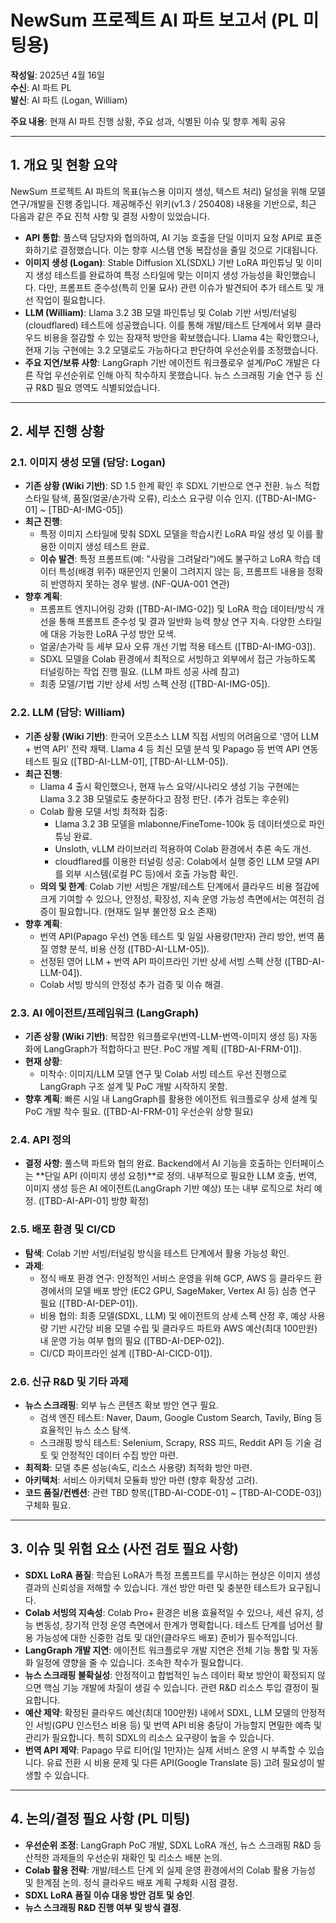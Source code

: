 # NewSum 프로젝트 AI 파트 보고서 (PL 미팅용)

**작성일**: 2025년 4월 16일\
**수신**: AI 파트 PL\
**발신**: AI 파트 (Logan, William)

**주요 내용**: 현재 AI 파트 진행 상황, 주요 성과, 식별된 이슈 및 향후 계획 공유

---

## 1. 개요 및 현황 요약

NewSum 프로젝트 AI 파트의 목표(뉴스용 이미지 생성, 텍스트 처리) 달성을 위해 모델 연구/개발을 진행 중입니다. 제공해주신 위키(v1.3 / 250408) 내용을 기반으로, 최근 다음과 같은 주요 진척 사항 및 결정 사항이 있었습니다.

- **API 통합**: 풀스택 담당자와 협의하여, AI 기능 호출을 단일 이미지 요청 API로 표준화하기로 결정했습니다. 이는 향후 시스템 연동 복잡성을 줄일 것으로 기대됩니다.
- **이미지 생성 (Logan)**: Stable Diffusion XL(SDXL) 기반 LoRA 파인튜닝 및 이미지 생성 테스트를 완료하여 특정 스타일에 맞는 이미지 생성 가능성을 확인했습니다. 다만, 프롬프트 준수성(특히 인물 묘사) 관련 이슈가 발견되어 추가 테스트 및 개선 작업이 필요합니다.
- **LLM (William)**: Llama 3.2 3B 모델 파인튜닝 및 Colab 기반 서빙/터널링(cloudflared) 테스트에 성공했습니다. 이를 통해 개발/테스트 단계에서 외부 클라우드 비용을 절감할 수 있는 잠재적 방안을 확보했습니다. Llama 4는 확인했으나, 현재 기능 구현에는 3.2 모델로도 가능하다고 판단하여 우선순위를 조정했습니다.
- **주요 지연/보류 사항**: LangGraph 기반 에이전트 워크플로우 설계/PoC 개발은 다른 작업 우선순위로 인해 아직 착수하지 못했습니다. 뉴스 스크래핑 기술 연구 등 신규 R&D 필요 영역도 식별되었습니다.

---

## 2. 세부 진행 상황

### 2.1. 이미지 생성 모델 (담당: Logan)

- **기존 상황 (Wiki 기반)**: SD 1.5 한계 확인 후 SDXL 기반으로 연구 전환. 뉴스 적합 스타일 탐색, 품질(얼굴/손가락 오류), 리소스 요구량 이슈 인지. (\[TBD-AI-IMG-01\] \~ \[TBD-AI-IMG-05\])
- **최근 진행**:
  - 특정 이미지 스타일에 맞춰 SDXL 모델을 학습시킨 LoRA 파일 생성 및 이를 활용한 이미지 생성 테스트 완료.
  - **이슈 발견**: 특정 프롬프트(예: "사람을 그려달라")에도 불구하고 LoRA 학습 데이터 특성(배경 위주) 때문인지 인물이 그려지지 않는 등, 프롬프트 내용을 정확히 반영하지 못하는 경우 발생. (NF-QUA-001 연관)
- **향후 계획**:
  - 프롬프트 엔지니어링 강화 (\[TBD-AI-IMG-02\]) 및 LoRA 학습 데이터/방식 개선을 통해 프롬프트 준수성 및 결과 일반화 능력 향상 연구 지속. 다양한 스타일에 대응 가능한 LoRA 구성 방안 모색.
  - 얼굴/손가락 등 세부 묘사 오류 개선 기법 적용 테스트 (\[TBD-AI-IMG-03\]).
  - SDXL 모델을 Colab 환경에서 최적으로 서빙하고 외부에서 접근 가능하도록 터널링하는 작업 진행 필요. (LLM 파트 성공 사례 참고)
  - 최종 모델/기법 기반 상세 서빙 스펙 산정 (\[TBD-AI-IMG-05\]).

### 2.2. LLM (담당: William)

- **기존 상황 (Wiki 기반)**: 한국어 오픈소스 LLM 직접 서빙의 어려움으로 '영어 LLM + 번역 API' 전략 채택. Llama 4 등 최신 모델 분석 및 Papago 등 번역 API 연동 테스트 필요 (\[TBD-AI-LLM-01\], \[TBD-AI-LLM-05\]).
- **최근 진행**:
  - Llama 4 출시 확인했으나, 현재 뉴스 요약/시나리오 생성 기능 구현에는 Llama 3.2 3B 모델로도 충분하다고 잠정 판단. (추가 검토는 후순위)
  - Colab 활용 모델 서빙 최적화 집중:
    - Llama 3.2 3B 모델을 mlabonne/FineTome-100k 등 데이터셋으로 파인튜닝 완료.
    - Unsloth, vLLM 라이브러리 적용하여 Colab 환경에서 추론 속도 개선.
    - cloudflared를 이용한 터널링 성공: Colab에서 실행 중인 LLM 모델 API를 외부 시스템(로컬 PC 등)에서 호출 가능함 확인.
  - **의의 및 한계**: Colab 기반 서빙은 개발/테스트 단계에서 클라우드 비용 절감에 크게 기여할 수 있으나, 안정성, 확장성, 지속 운영 가능성 측면에서는 여전히 검증이 필요합니다. (현재도 일부 불안정 요소 존재)
- **향후 계획**:
  - 번역 API(Papago 우선) 연동 테스트 및 일일 사용량(1만자) 관리 방안, 번역 품질 영향 분석, 비용 산정 (\[TBD-AI-LLM-05\]).
  - 선정된 영어 LLM + 번역 API 파이프라인 기반 상세 서빙 스펙 산정 (\[TBD-AI-LLM-04\]).
  - Colab 서빙 방식의 안정성 추가 검증 및 이슈 해결.

### 2.3. AI 에이전트/프레임워크 (LangGraph)

- **기존 상황 (Wiki 기반)**: 복잡한 워크플로우(번역-LLM-번역-이미지 생성 등) 자동화에 LangGraph가 적합하다고 판단. PoC 개발 계획 (\[TBD-AI-FRM-01\]).
- **현재 상황**:
  - 미착수: 이미지/LLM 모델 연구 및 Colab 서빙 테스트 우선 진행으로 LangGraph 구조 설계 및 PoC 개발 시작하지 못함.
- **향후 계획**: 빠른 시일 내 LangGraph를 활용한 에이전트 워크플로우 상세 설계 및 PoC 개발 착수 필요. (\[TBD-AI-FRM-01\] 우선순위 상향 필요)

### 2.4. API 정의

- **결정 사항**: 풀스택 파트와 협의 완료. Backend에서 AI 기능을 호출하는 인터페이스는 \*\*단일 API (이미지 생성 요청)\*\*로 정의. 내부적으로 필요한 LLM 호출, 번역, 이미지 생성 등은 AI 에이전트(LangGraph 기반 예상) 또는 내부 로직으로 처리 예정. (\[TBD-AI-API-01\] 방향 확정)

### 2.5. 배포 환경 및 CI/CD

- **탐색**: Colab 기반 서빙/터널링 방식을 테스트 단계에서 활용 가능성 확인.
- **과제**:
  - 정식 배포 환경 연구: 안정적인 서비스 운영을 위해 GCP, AWS 등 클라우드 환경에서의 모델 배포 방안 (EC2 GPU, SageMaker, Vertex AI 등) 심층 연구 필요 (\[TBD-AI-DEP-01\]).
  - 비용 협의: 최종 모델(SDXL, LLM) 및 에이전트의 상세 스펙 산정 후, 예상 사용량 기반 시간당 비용 모델 수립 및 클라우드 파트와 AWS 예산(최대 100만원) 내 운영 가능 여부 협의 필요 (\[TBD-AI-DEP-02\]).
  - CI/CD 파이프라인 설계 (\[TBD-AI-CICD-01\]).

### 2.6. 신규 R&D 및 기타 과제

- **뉴스 스크래핑**: 외부 뉴스 콘텐츠 확보 방안 연구 필요.
  - 검색 엔진 테스트: Naver, Daum, Google Custom Search, Tavily, Bing 등 효율적인 뉴스 소스 탐색.
  - 스크래핑 방식 테스트: Selenium, Scrapy, RSS 피드, Reddit API 등 기술 검토 및 안정적인 데이터 수집 방안 마련.
- **최적화**: 모델 추론 성능(속도, 리소스 사용량) 최적화 방안 마련.
- **아키텍처**: 서비스 아키텍처 모듈화 방안 마련 (향후 확장성 고려).
- **코드 품질/컨벤션**: 관련 TBD 항목(\[TBD-AI-CODE-01\] \~ \[TBD-AI-CODE-03\]) 구체화 필요.

---

## 3. 이슈 및 위험 요소 (사전 검토 필요 사항)

- **SDXL LoRA 품질**: 학습된 LoRA가 특정 프롬프트를 무시하는 현상은 이미지 생성 결과의 신뢰성을 저해할 수 있습니다. 개선 방안 마련 및 충분한 테스트가 요구됩니다.
- **Colab 서빙의 지속성**: Colab Pro+ 환경은 비용 효율적일 수 있으나, 세션 유지, 성능 변동성, 장기적 안정 운영 측면에서 한계가 명확합니다. 테스트 단계를 넘어선 활용 가능성에 대한 신중한 검토 및 대안(클라우드 배포) 준비가 필수적입니다.
- **LangGraph 개발 지연**: 에이전트 워크플로우 개발 지연은 전체 기능 통합 및 자동화 일정에 영향을 줄 수 있습니다. 조속한 착수가 필요합니다.
- **뉴스 스크래핑 불확실성**: 안정적이고 합법적인 뉴스 데이터 확보 방안이 확정되지 않으면 핵심 기능 개발에 차질이 생길 수 있습니다. 관련 R&D 리소스 투입 결정이 필요합니다.
- **예산 제약**: 확정된 클라우드 예산(최대 100만원) 내에서 SDXL, LLM 모델의 안정적인 서빙(GPU 인스턴스 비용 등) 및 번역 API 비용 충당이 가능할지 면밀한 예측 및 관리가 필요합니다. 특히 SDXL의 리소스 요구량이 높을 수 있습니다.
- **번역 API 제약**: Papago 무료 티어(일 1만자)는 실제 서비스 운영 시 부족할 수 있습니다. 유료 전환 시 비용 문제 및 다른 API(Google Translate 등) 고려 필요성이 발생할 수 있습니다.

---

## 4. 논의/결정 필요 사항 (PL 미팅)

- **우선순위 조정**: LangGraph PoC 개발, SDXL LoRA 개선, 뉴스 스크래핑 R&D 등 산적한 과제들의 우선순위 재확인 및 리소스 배분 논의.
- **Colab 활용 전략**: 개발/테스트 단계 외 실제 운영 환경에서의 Colab 활용 가능성 및 한계점 논의. 정식 클라우드 배포 계획 구체화 시점 결정.
- **SDXL LoRA 품질 이슈 대응 방안 검토 및 승인**.
- **뉴스 스크래핑 R&D 진행 여부 및 방식 결정**.